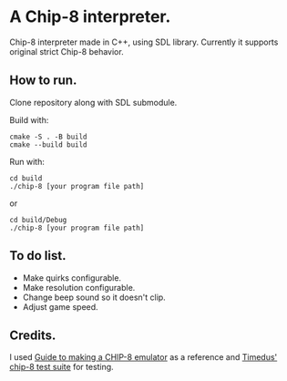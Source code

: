 # A Chip-8 interpreter. 
Chip-8 interpreter made in C++, using SDL library. Currently it supports original strict Chip-8 behavior.

## How to run.
Clone repository along with SDL submodule.

Build with:
```
cmake -S . -B build
cmake --build build
```

Run with:
```
cd build
./chip-8 [your program file path]
```
or
```
cd build/Debug
./chip-8 [your program file path]
```
## To do list.
- Make quirks configurable.
- Make resolution configurable.
- Change beep sound so it doesn't clip.
- Adjust game speed.

## Credits.
I used [Guide to making a CHIP-8 emulator](https://tobiasvl.github.io/blog/write-a-chip-8-emulator/) as a reference and
[Timedus' chip-8 test suite](https://github.com/Timendus/chip8-test-suite) for testing.
